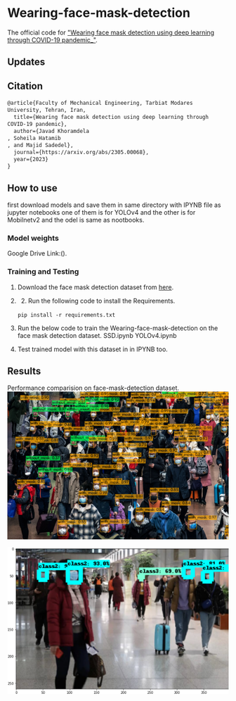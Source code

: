 # Wearing-face-mask-detection
The official code for ["Wearing face mask detection using deep learning through COVID-19 pandemic_"](https://arxiv.org/abs/2305.00068).
## Updates
## Citation
```
@article{Faculty of Mechanical Engineering, Tarbiat Modares University, Tehran, Iran,
  title={Wearing face mask detection using deep learning through COVID-19 pandemic},
  author={Javad Khoramdela
, Soheila Hatamib
, and Majid Sadedel},
  journal={https://arxiv.org/abs/2305.00068},
  year={2023}
}
```
## How to use
first download models and save them in same directory with IPYNB file as jupyter notebooks one of them is for YOLOv4 and the other is for Mobilnetv2 and the odel is same as nootbooks.

### Model weights
Google Drive Link:().

### Training and Testing
1) Download the face mask detection dataset from [here](https://www.kaggle.com/andrewmvd/face-mask-detection (2020)).
2) 2) Run the following code to install the Requirements.

    `pip install -r requirements.txt`

3) Run the below code to train the Wearing-face-mask-detection on the face mask detection dataset.
    SSD.ipynb
    YOLOv4.ipynb
4) Test trained model with this dataset in in IPYNB too.

## Results
Performance comparision on face-mask-detection dataset.
![YOLOv4 Result](https://github.com/mahdiasdzd/Wearing-face-mask-detection/blob/main/yv4.jpg)

![SSD Result](https://github.com/mahdiasdzd/Wearing-face-mask-detection/blob/main/mobilnet.png)
